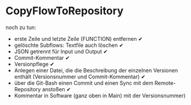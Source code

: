 # CopyFlowToRepository

noch zu tun:
- erste Zeile und letzte Zeile (FUNCTION) entfernen ✔
- gelöschte Subflows: Textfile auch löschen ✔
- JSON getrennt für Input und Output ✔
- Commit-Kommentar ✔
- Versionpflege ✔
- Anlegen einer Datei, die die Beschreibung der einzelnen Versionen enthält (Versionsnummer und Commit-Kommentar) ✔
- über die Git-Bash einen Commit und einen Sync mit dem Remote-Repository anstoßen ✔
- Kommentar in Software (ganz oben in Main) mit der Versionsnummer)

